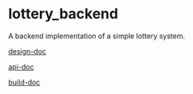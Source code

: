 # lottery_backend
A backend implementation of a simple lottery system.

[design-doc](docs/design.md)

[api-doc](docs/api.md)

[build-doc](docs/build.md)


